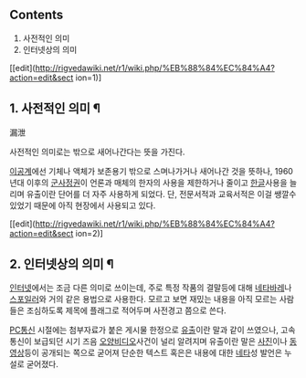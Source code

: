 ## Contents

    

1. 사전적인 의미 
2. 인터넷상의 의미 

[[edit](http://rigvedawiki.net/r1/wiki.php/%EB%88%84%EC%84%A4?action=edit&sect
ion=1)]

## 1. 사전적인 의미 ¶

漏泄

  

사전적인 의미로는 밖으로 새어나간다는 뜻을 가진다.

  

[이공계](%EC%9D%B4%EA%B3%B5%EA%B3%84.md)에선 기체나 액체가 보존용기 밖으로 스며나가거나 새어나간 것을
뜻하나, 1960년대 이후의 [군사정권](%EA%B5%B0%EC%82%AC%EC%A0%95%EA%B6%8C.md)이 언론과 매체의
한자의 사용을 제한하거나 줄이고 [한글](%ED%95%9C%EA%B8%80.md)사용을 늘리며 유출이란 단어를 더 자주 사용하게
되었다. 단, 전문서적과 교육서적은 이걸 쌩깔수 있었기 때문에 아직 현장에서 사용되고 있다.

  

[[edit](http://rigvedawiki.net/r1/wiki.php/%EB%88%84%EC%84%A4?action=edit&sect
ion=2)]

## 2. 인터넷상의 의미 ¶

[인터넷](%EC%9D%B8%ED%84%B0%EB%84%B7.md)에서는 조금 다른 의미로 쓰이는데, 주로 특정 작품의 결말등에 대해
[네타바레](%EB%84%A4%ED%83%80%EB%B0%94%EB%A0%88.md)나
[스포일러](%EC%8A%A4%ED%8F%AC%EC%9D%BC%EB%9F%AC.md)와 거의 같은 용법으로 사용한다. 모르고 보면
재밌는 내용을 아직 모르는 사람들은 조심하도록 제목에 플래그로 적어두며 사전경고 쯤으로 쓴다.

  

[PC통신](PC%ED%86%B5%EC%8B%A0.md) 시절에는 첨부자료가 붙은 게시물 한정으로
[유출](%EC%9C%A0%EC%B6%9C.md)이란 말과 같이 쓰였으나, 고속통신이 보급되던 시기 즈음 [오양비디오](%EC%98%A4%ED%98%84%EA%B2%BD.md)사건이 널리 알려지며 유출이란 말은
[사진](%EC%82%AC%EC%A7%84.md)이나 [동영상](%EB%8F%99%EC%98%81%EC%83%81.md)등이
공개되는 쪽으로 굳어져 단순한 텍스트 혹은은 내용에 대한 [네타](%EB%84%A4%ED%83%80.md)성 발언은 누설로 굳어졌다.

  
  
  
  

